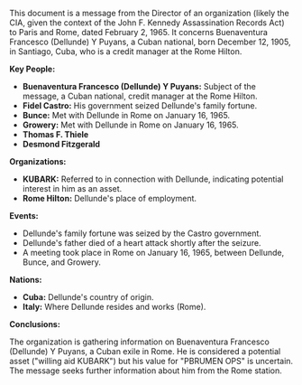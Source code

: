 This document is a message from the Director of an organization (likely the CIA, given the context of the John F. Kennedy Assassination Records Act) to Paris and Rome, dated February 2, 1965. It concerns Buenaventura Francesco (Dellunde) Y Puyans, a Cuban national, born December 12, 1905, in Santiago, Cuba, who is a credit manager at the Rome Hilton.

**Key People:**

*   **Buenaventura Francesco (Dellunde) Y Puyans:** Subject of the message, a Cuban national, credit manager at the Rome Hilton.
*   **Fidel Castro:** His government seized Dellunde's family fortune.
*   **Bunce:** Met with Dellunde in Rome on January 16, 1965.
*   **Growery:** Met with Dellunde in Rome on January 16, 1965.
*   **Thomas F. Thiele**
*   **Desmond Fitzgerald**

**Organizations:**

*   **KUBARK:** Referred to in connection with Dellunde, indicating potential interest in him as an asset.
*   **Rome Hilton:** Dellunde's place of employment.

**Events:**

*   Dellunde's family fortune was seized by the Castro government.
*   Dellunde's father died of a heart attack shortly after the seizure.
*   A meeting took place in Rome on January 16, 1965, between Dellunde, Bunce, and Growery.

**Nations:**

*   **Cuba:** Dellunde's country of origin.
*   **Italy:** Where Dellunde resides and works (Rome).

**Conclusions:**

The organization is gathering information on Buenaventura Francesco (Dellunde) Y Puyans, a Cuban exile in Rome. He is considered a potential asset ("willing aid KUBARK") but his value for "PBRUMEN OPS" is uncertain. The message seeks further information about him from the Rome station.
